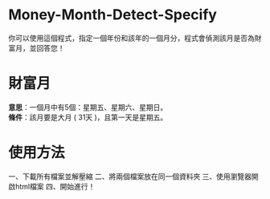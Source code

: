 # Money-Month-Detect-Specify

你可以使用這個程式，指定一個年份和該年的一個月分，程式會偵測該月是否為財富月，並回答您！ 

# 財富月
**意思**：一個月中有5個：星期五、星期六、星期日。  
**條件**：該月要是大月 ( 31天 )，且第一天是星期五。

# 使用方法
一、下載所有檔案並解壓縮
二、將兩個檔案放在同一個資料夾
三、使用瀏覽器開啟html檔案
四、開始進行！
